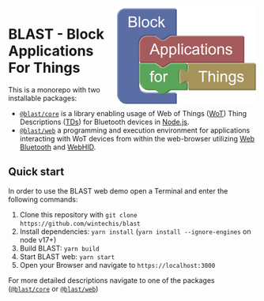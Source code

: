 <img src="packages/web/public/assets/media/logo.png" alt="BLAST logo" title="BLAST" align="right" height="200" />

# BLAST - Block Applications For Things
This is a monorepo with two installable packages:
* [`@blast/core`](./packages/core/) is a library enabling usage of Web of Things ([WoT](https://www.w3.org/TR/wot-architecture/)) Thing Descriptions ([TDs](https://www.w3.org/2019/wot/td)) for Bluetooth devices in [Node.js](https://nodejs.org/).
* [`@blast/web`](./packages/web/) a programming and execution environment for applications interacting with WoT devices from within the web-browser utilizing [Web Bluetooth](https://webbluetoothcg.github.io/web-bluetooth/) and [WebHID](https://wicg.github.io/webhid/).

## Quick start
In order to use the BLAST web demo open a Terminal and enter the following commands:
1. Clone this repository with `git clone https://github.com/wintechis/blast`
2. Install dependencies: `yarn install` (`yarn install --ignore-engines` on node v17+)
3. Build BLAST: `yarn build`
4. Start BLAST web: `yarn start`
5. Open your Browser and navigate to `https://localhost:3000`

For more detailed descriptions navigate to one of the packages ([`@blast/core`](./packages/core/) or [`@blast/web`](./packages/web/))
